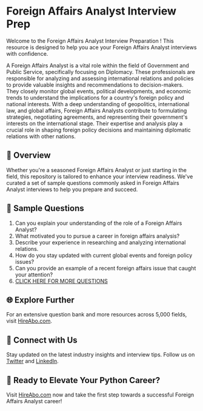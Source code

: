 # Foreign Affairs Analyst Interview Prep

Welcome to the Foreign Affairs Analyst Interview Preparation ! This resource is designed to help you ace your Foreign Affairs Analyst interviews with confidence.

A Foreign Affairs Analyst is a vital role within the field of Government and Public Service, specifically focusing on Diplomacy. These professionals are responsible for analyzing and assessing international relations and policies to provide valuable insights and recommendations to decision-makers. They closely monitor global events, political developments, and economic trends to understand the implications for a country's foreign policy and national interests. With a deep understanding of geopolitics, international law, and global affairs, Foreign Affairs Analysts contribute to formulating strategies, negotiating agreements, and representing their government's interests on the international stage. Their expertise and analysis play a crucial role in shaping foreign policy decisions and maintaining diplomatic relations with other nations.

## 🚀 Overview

Whether you're a seasoned Foreign Affairs Analyst or just starting in the field, this repository is tailored to enhance your interview readiness. We've curated a set of sample questions commonly asked in Foreign Affairs Analyst interviews to help you prepare and succeed.

## 📝 Sample Questions

1. Can you explain your understanding of the role of a Foreign Affairs Analyst?
2. What motivated you to pursue a career in foreign affairs analysis?
3. Describe your experience in researching and analyzing international relations.
4. How do you stay updated with current global events and foreign policy issues?
5. Can you provide an example of a recent foreign affairs issue that caught your attention?
6. [CLICK HERE FOR MORE QUESTIONS](https://hireabo.com/job/17_1_5/Foreign%20Affairs%20Analyst)

## 🌐 Explore Further

For an extensive question bank and more resources across 5,000 fields, visit [HireAbo.com](https://www.hireabo.com).

## 📱 Connect with Us

Stay updated on the latest industry insights and interview tips. Follow us on [Twitter](https://twitter.com/hireabo) and [LinkedIn](https://www.linkedin.com/in/hire-abo-3609972a8/).

## 🚀 Ready to Elevate Your Python Career?

Visit [HireAbo.com](https://www.hireabo.com) now and take the first step towards a successful Foreign Affairs Analyst career!
